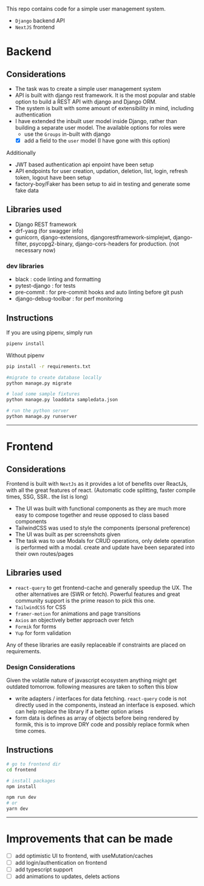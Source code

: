 This repo contains code for a simple user management system.

- `Django` backend API
- `NextJS` frontend

# Backend

## Considerations

- The task was to create a simple user management system
- API is built with django rest framework. It is the most popular and stable option to build a REST API with django and Django ORM.
- The system is built with some amount of extensibility in mind, including authentication
- I have extended the inbuilt user model inside Django, rather than building a separate user model. The available options for roles were
  - use the `Groups` in-built with django
  - [x] add a field to the `user` model (I have gone with this option)

Additionally

- JWT based authentication api enpoint have been setup
- API endpoints for user creation, updation, deletion, list, login, refresh token, logout have been setup
- factory-boy/Faker has been setup to aid in testing and generate some fake data

## Libraries used

- Django REST framework
- drf-yasg (for swagger info)
- gunicorn, django-extensions, djangorestframework-simplejwt, django-filter, psycopg2-binary, django-cors-headers for production. (not necessary now)

### dev libraries

- black : code linting and formatting
- pytest-django : for tests
- pre-commit : for pre-commit hooks and auto linting before git push
- django-debug-toolbar : for perf monitoring

## Instructions

If you are using pipenv, simply run

```bash
pipenv install
```

Without pipenv

```bash
pip install -r requirements.txt
```

```bash
#migrate to create database locally
python manage.py migrate

# load some sample fixtures
python manage.py loaddata sampledata.json

# run the python server
python manage.py runserver
```

---

# Frontend

## Considerations

Frontend is built with `NextJs` as it provides a lot of benefits over ReactJs, with all the great features of react. (Automatic code splitting, faster compile times, SSG, SSR.. the list is long)

- The UI was built with functional components as they are much more easy to compose together and reuse opposed to class based components
- TailwindCSS was used to style the components (personal preference)
- The UI was built as per screenshots given
- The task was to use Modals for CRUD operations, only delete operation is performed with a modal. create and update have been separated into their own routes/pages

## Libraries used

- `react-query` to get frontend-cache and generally speedup the UX. The other alternatives are (SWR or fetch). Powerful features and great community support is the prime reason to pick this one.
- `TailwindCSS` for CSS
- `framer-motion` for animations and page transitions
- `Axios` an objectively better approach over fetch
- `Formik` for forms
- `Yup` for form validation

Any of these libraries are easily replaceable if constraints are placed on requirements.

### Design Considerations

Given the volatile nature of javascript ecosystem anything might get outdated tomorrow. following measures are taken to soften this blow

- write adapters / interfaces for data fetching. `react-query` code is not directly used in the components, instead an interface is exposed. which can help replace the library if a better option arises
- form data is defines as array of objects before being rendered by formik, this is to improve DRY code and possibly replace formik when time comes.

## Instructions

```bash
# go to frontend dir
cd frontend

# install packages
npm install

npm run dev
# or
yarn dev
```

---

# Improvements that can be made

- [ ] add optimistic UI to frontend, with useMutation/caches
- [ ] add login/authentication on frontend
- [ ] add typescript support
- [ ] add animations to updates, delets actions
